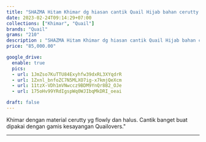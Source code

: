 ```yaml
---
title: "SHAZMA Hitam Khimar dg hiasan cantik Quail Hijab bahan cerutty "
date: 2023-02-24T09:14:29+07:00
collections: ["Khimar", "Quail"]
brands: "Quail"
grams: "210"
description : "SHAZMA Hitam Khimar dg hiasan cantik Quail Hijab bahan cerutty "
price: "85,000.00"

google_drive:
  enable: true
  pics:
  - url: 1JmZso7KuTTU84Exyhfw39dxRL3XYqdrR
  - url: 1Zxnl_bnfoZC7N5MLXO7ig-x7kmjQeXcm
  - url: 11tzX-VDh1mVNwccz9BDM9YnQr8B2_OJe
  - url: 175oHv99YRdIgspWq0WJIbqMkDRI_oeai

draft: false
---
```


Khimar dengan material cerutty yg flowly dan halus. Cantik banget buat dipakai dengan gamis kesayangan Quailovers."

---------    
 

